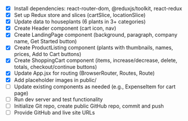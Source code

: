 - [x] Install dependencies: react-router-dom, @reduxjs/toolkit, react-redux
- [x] Set up Redux store and slices (cartSlice, locationSlice)
- [x] Update data to houseplants (6 plants in 3+ categories)
- [x] Create Header component (cart icon, nav)
- [x] Create LandingPage component (background, paragraph, company name, Get Started button)
- [x] Create ProductListing component (plants with thumbnails, names, prices, Add to Cart buttons)
- [x] Create ShoppingCart component (items, increase/decrease, delete, totals, checkout/continue buttons)
- [x] Update App.jsx for routing (BrowserRouter, Routes, Route)
- [x] Add placeholder images in public/
- [ ] Update existing components as needed (e.g., ExpenseItem for cart page)
- [ ] Run dev server and test functionality
- [ ] Initialize Git repo, create public GitHub repo, commit and push
- [ ] Provide GitHub and live site URLs
